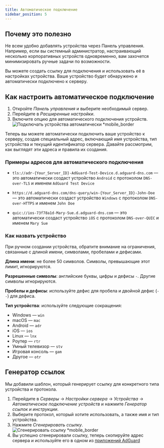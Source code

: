 ```yaml
---
title: Автоматическое подключение
sidebar_position: 5
---
```


## Почему это полезно

Не всем удобно добавлять устройства через Панель управления. Например, если вы системный администратор, настраивающий несколько корпоративных устройств одновременно, вам захочется минимизировать ручные задачи по возможности.

Вы можете создать ссылку для подключения и использовать её в настройках устройства. Ваше устройство будет обнаружено и автоматически подключено к серверу.

## Как настроить автоматическое подключение

1. Откройте _Панель управления_ и выберите необходимый сервер.
2. Перейдите в _Расширенные настройки_.
3. Включите опцию для автоматического подключения устройств.
   ![Подключать устройства автоматически \*mobile_border](https://cdn.adtidy.org/content/kb/dns/private/new_dns/connect/automatically_step4.png)

Теперь вы можете автоматически подключить ваше устройство к серверу, создав специальный адрес, включающий имя устройства, тип устройства и текущий идентификатор сервера. Давайте рассмотрим, как выглядят эти адреса и правила их создания.

### Примеры адресов для автоматического подключения

- `tls://adr-{Your_Server_ID}-AdGuard-Test-Device.d.adguard-dns.com` — это автоматически создаст устройство `Android` с протоколом `DNS-over-TLS` и именем `AdGuard Test Device`

- `https://d.adguard-dns.com/dns-query/win-{Your_Server_ID}-John-Doe` — это автоматически создаст устройство `Windows` с протоколом `DNS-over-HTTPS` и именем `John Doe`

- `quic://ios-73f78a1d-Mary-Sue.d.adguard-dns.com` — это автоматически создаст устройство `iOS` с протоколом `DNS-over-QUIC` и именем `Mary Sue`

### Как назвать устройство

При ручном создании устройства, обратите внимание на ограничения, связанные с длиной имени, символами, пробелами и дефисами.

**Длина имени**: не более 50 символов. Символы, превышающие этот лимит, игнорируются.

**Разрешенные символы**: английские буквы, цифры и дефисы `-`. Другие символы игнорируются.

**Пробелы и дефисы**: используйте дефис для пробела и двойной дефис (`--`) для дефиса.

**Тип устройства**: используйте следующие сокращения:

- Windows — `win`
- macOS — `mac`
- Android — `adr`
- iOS — `ios`
- Linux — `lnx`
- Роутер — `rtr`
- Умный телевизор — `stv`
- Игровая консоль — `gam`
- Другое — `otr`

## Генератор ссылок

Мы добавили шаблон, который генерирует ссылку для конкретного типа устройства и протокола.

1. Перейдите в _Серверы_ → _Настройки сервера_ → _Устройства_ → _Автоматическое подключение устройств_ и нажмите _Генератор ссылок и инструкции_.
2. Выберите протокол, который хотите использовать, а также имя и тип устройства.
3. Нажмите _Сгенерировать ссылку_.
   ![Сгенерировать ссылку \*mobile_border](https://cdn.adtidy.org/content/kb/dns/private/new_dns/connect/automatically_step7.png)
4. Вы успешно сгенерировали ссылку, теперь скопируйте адрес сервера и используйте его в одном из [приложений AdGuard](https://adguard.com/welcome.html)
